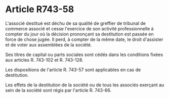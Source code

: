 # Article R743-58

L'associé destitué est déchu de sa qualité de greffier de tribunal de commerce associé et cesse l'exercice de son activité professionnelle à compter du jour où la décision prononçant sa destitution est passée en force de chose jugée. Il perd, à compter de la même date, le droit d'assister et de voter aux assemblées de la société.

Ses titres de capital ou parts sociales sont cédés dans les conditions fixées aux articles R. 743-102 et R. 743-128.

Les dispositions de l'article R. 743-57 sont applicables en cas de destitution.

Les effets de la destitution de la société ou de tous les associés exerçant au sein de la société sont régis par l'article R. 743-66.
